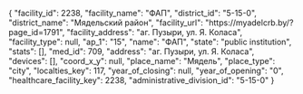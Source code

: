 {
    "facility_id": 2238,
    "facility_name": "ФАП",
    "district_id": "5-15-0",
    "district_name": "Мядельский район",
    "facility_url": "https:\/\/myadelcrb.by\/?page_id=1791",
    "facility_address": "аг. Пузыри, ул. Я. Коласа",
    "facility_type": null,
    "ap_1": "15",
    "name": "ФАП",
    "state": "public institution",
    "stats": [],
    "med_id": 709,
    "address": "аг. Пузыри, ул. Я. Коласа",
    "devices": [],
    "coord_x_y": null,
    "place_name": "Мядель",
    "place_type": "city",
    "localties_key": 117,
    "year_of_closing": null,
    "year_of_opening": "0",
    "healthcare_facility_key": 2238,
    "administrative_division_id": "5-15-0"
}